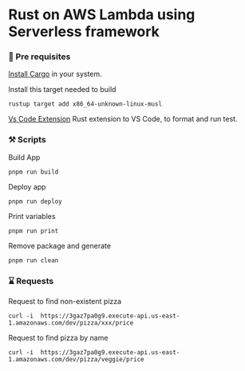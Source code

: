 # Rust on AWS Lambda using Serverless framework

### 📌 Pre requisites

[Install Cargo](https://doc.rust-lang.org/cargo/getting-started/installation.html) in your system.

Install this target needed to build

```
rustup target add x86_64-unknown-linux-musl
```

[Vs Code Extension](https://marketplace.visualstudio.com/items?itemName=1YiB.rust-bundle) Rust extension to VS Code, to format and run test.

### ⚒️ Scripts

Build App

```
pnpm run build
```

Deploy app

```
pnpm run deploy
```

Print variables

```
pnpm run print
```

Remove package and generate

```
pnpm run clean
```

### ⌛ Requests

Request to find non-existent pizza

```
curl -i  https://3gaz7pa0g9.execute-api.us-east-1.amazonaws.com/dev/pizza/xxx/price
```

Request to find pizza by name

```
curl -i  https://3gaz7pa0g9.execute-api.us-east-1.amazonaws.com/dev/pizza/veggie/price
```
